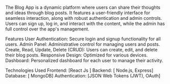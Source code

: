 The Blog App is a dynamic platform where users can share their thoughts and ideas through blog posts. It features a user-friendly interface for seamless interaction, along with robust authentication and admin controls. Users can sign up, log in, and interact with the content, while the admin has full control over the app's management.

Features
User Authentication: Secure login and signup functionality for all users.
Admin Panel: Administrative control for managing users and posts.
Create, Read, Update, Delete (CRUD): Users can create, edit, and delete their blog posts.
Responsive Design: Optimized for various devices.
Dashboard: Personalized dashboard for each user to manage their activity.

Technologies Used
Frontend: [React Js ]
Backend: [ Node.js, Express]
Database: [ MongoDB]
Authentication: [JSON Web Tokens (JWT), OAuth]
